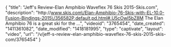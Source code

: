 {
    "title": "Jeff's Review-Elan Amphibio Waveflex 76 Skis 2015-Skis.com",
    "description": "http:\/\/www.skis.com\/Elan-Amphibio-76-Skis-with-EL-10.0-Fusion-Bindings-2015\/356582P,default,pd.html#.U5cOwl5bZ8M The Elan Amphibio 76 is a great ski for the ...",
    "videoid": "3765454",
    "date_created": "1411361082",
    "date_modified": "1418181995",
    "type": "captivate",
    "layout": "video",
    "url": "\/v\/jeff-s-review-elan-amphibio-waveflex-76-skis-2015-skis-com\/3765454"
}